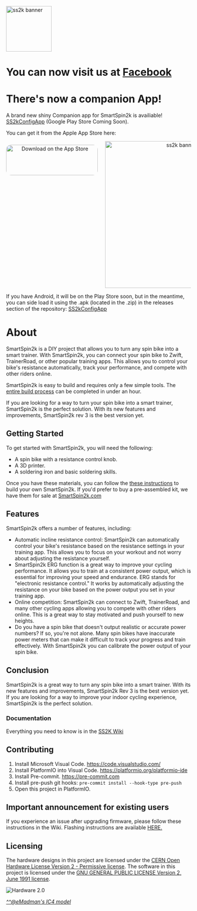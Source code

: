 <img src="https://raw.githubusercontent.com/doudar/SmartSpin2k/develop/Pictures/ss2k_wiki_banner.png" alt="ss2k banner" height="124">

# You can now visit us at [Facebook](https://www.facebook.com/groups/716297469953492/)
# There's now a companion App! 

A brand new shiny Companion app for SmartSpin2k is availiable! [SS2kConfigApp](https://github.com/doudar/SS2kConfigApp/tree/develop) (Google Play Store Coming Soon). 

You can get it from the Apple App Store here:

<div style="display: flex; justify-content: center; flex-wrap: wrap;">

  <div style="flex: 1; min-width: 250px; text-align: center; margin-right: 20px;">
    <a href="https://apps.apple.com/us/app/smartspin2k-companion-app/id6477836948?itsct=apps_box_badge&amp;itscg=30200">
      <img src="https://tools.applemediaservices.com/api/badges/download-on-the-app-store/black/en-us?size=250x83&amp;releaseDate=1711584000" alt="Download on the App Store" style="border-radius: 13px; width: 250px; height: 83px; margin-top: 10px;">
    </a>
  </div>

  <div style="flex: 1; min-width: 230px; text-align: center;">
    <img src="https://is1-ssl.mzstatic.com/image/thumb/PurpleSource221/v4/8c/f9/c5/8cf9c58e-9471-c012-d974-469f03794167/9b8c3d21-edf7-44d0-a8cc-651944b28ca4_Apple_iPhone_Xs_Max_Screenshot_1.png/230x0w.webp" alt="ss2k banner" style="height: 400px; width: auto;">
  </div>

</div>

If you have Android, it will be on the Play Store soon, but in the meantime, you can side load it using the .apk (located in the .zip) in the releases section of the repository: [SS2kConfigApp](https://github.com/doudar/SS2kConfigApp/releases)

# About
SmartSpin2k is a DIY project that allows you to turn any spin bike into a smart trainer. With SmartSpin2k, you can connect your spin bike to Zwift, TrainerRoad, or other popular training apps. This allows you to control your bike's resistance automatically, track your performance, and compete with other riders online.

SmartSpin2k is easy to build and requires only a few simple tools. The [entire build process](https://github.com/doudar/SmartSpin2k/blob/develop/SS2kR3BuildingInstructions.pdf) can be completed in under an hour.

If you are looking for a way to turn your spin bike into a smart trainer, SmartSpin2k is the perfect solution. With its new features and improvements, SmartSpin2k rev 3 is the best version yet.

## Getting Started

To get started with SmartSpin2k, you will need the following:

* A spin bike with a resistance control knob.
* A 3D printer.
* A soldering iron and basic soldering skills.

Once you have these materials, you can follow the [these instructions](https://github.com/doudar/SmartSpin2k/blob/develop/SS2kR3BuildingInstructions.pdf) to build your own SmartSpin2k. If you'd prefer to buy a pre-assembled kit, we have them for sale at [SmartSpin2k.com](https://www.smartspin2k.com/purchase-kits) 

## Features

SmartSpin2k offers a number of features, including:

* Automatic incline resistance control: SmartSpin2k can automatically control your bike's resistance based on the resistance settings in your training app. This allows you to focus on your workout and not worry about adjusting the resistance yourself.
* SmartSpin2k ERG function is a great way to improve your cycling performance. It allows you to train at a consistent power output, which is essential for improving your speed and endurance. ERG stands for "electronic resistance control." It works by automatically adjusting the resistance on your bike based on the power output you set in your training app.
* Online competition: SmartSpin2k can connect to Zwift, TrainerRoad, and many other cycling apps allowing you to compete with other riders online. This is a great way to stay motivated and push yourself to new heights.
* Do you have a spin bike that doesn't output realistic or accurate power numbers? If so, you're not alone. Many spin bikes have inaccurate power meters that can make it difficult to track your progress and train effectively. With SmartSpin2k you can calibrate the power output of your spin bike. 

## Conclusion

SmartSpin2k is a great way to turn any spin bike into a smart trainer. With its new features and improvements, SmartSpin2k Rev 3 is the best version yet. If you are looking for a way to improve your indoor cycling experience, SmartSpin2k is the perfect solution.

### Documentation
Everything you need to know is in the [SS2K Wiki](https://github.com/doudar/SmartSpin2k/wiki)

## Contributing
1. Install Microsoft Visual Code. https://code.visualstudio.com/
2. Install PlatformIO into Visual Code. https://platformio.org/platformio-ide
3. Install Pre-commit. https://pre-commit.com
4. Install pre-push git hooks: `pre-commit install --hook-type pre-push`
5. Open this project in PlatformIO.

## Important announcement for existing users
If you experience an issue after upgrading firmware, please follow these instructions in the Wiki. Flashing instructions are available [HERE.](https://github.com/doudar/SmartSpin2k/wiki/Loading-Software)

## Licensing
The hardware designs in this project are licensed under the [CERN Open Hardware License Version 2 - Permissive license](Hardware/LICENSE).
The software in this project is licensed under the [GNU GENERAL PUBLIC LICENSE Version 2, June 1991 license](LICENSE).

<img src="Pictures/Schwinn_IC4_MOD.png" alt="Hardware 2.0"/> 

[_^^@eMadman's IC4 model_](https://github.com/doudar/SmartSpin2k/tree/develop/Hardware/MODS/Case%20V2%20-%20Schwinn%20IC4%20Mod)
